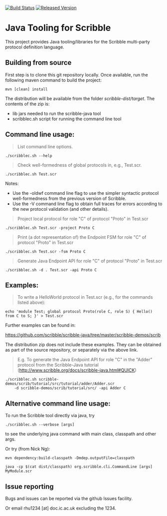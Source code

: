 [![Build Status][ci-img]][ci] [![Released Version][maven-img]][maven]

# Java Tooling for Scribble

This project provides Java tooling/libraries for the Scribble multi-party protocol definition language.


## Building from source

First step is to clone this git repository locally. Once available, run the following maven command to build
the project:

    mvn [clean] install

The distribution will be available from the folder _scribble-dist/target_. The contents of the zip is:

- lib            jars needed to run the scribble-java tool
- scribblec.sh   script for running the command line tool


## Command line usage:

> List command line options.

    ./scribblec.sh --help


> Check well-formedness of global protocols in, e.g., Test.scr.

    ./scribblec.sh Test.scr

Notes:
- Use the -oldwf command line flag to use the simpler syntactic protocol
  well-formedness from the previous version of Scribble.
- Use the -V command line flag to obtain full traces for errors according
  to the new protocol validation (and other details).


> Project local protocol for role "C" of protocol "Proto" in Test.scr

    ./scribblec.sh Test.scr -project Proto C


> Print (a dot representation of) the Endpoint FSM for role "C" of protocol 
  "Proto" in Test.scr

    ./scribblec.sh Test.scr -fsm Proto C


> Generate Java Endpoint API for role "C" of protocol "Proto"
  in Test.scr

    ./scribblec.sh -d . Test.scr -api Proto C


## Examples:

> To write a HelloWorld protocol in Test.scr (e.g., for the commands listed above):

    echo 'module Test; global protocol Proto(role C, role S) { Hello() from C to S; }' > Test.scr


Further examples can be found in:

  https://github.com/scribble/scribble-java/tree/master/scribble-demos/scrib

The distribution zip does not include these examples.  They can be obtained
as part of the source repository, or separately via the above link.

> E.g. To generate the Java Endpoint API for role "C" in the "Adder" protocol from the
  Scribble-Java tutorial (http://www.scribble.org/docs/scribble-java.html#QUICK)

    ./scribblec.sh scribble-demos/scrib/tutorial/src/tutorial/adder/Adder.scr 
        -d scribble-demos/scrib/tutorial/src/ -api Adder C 


## Alternative command line usage:

To run the Scribble tool directly via java, try

    ./scribblec.sh --verbose [args]

to see the underlying java command with main class, classpath and other args.

Or try (from Nick Ng):

    mvn dependency:build-classpath -Dmdep.outputFile=classpath

    java -cp $(cat dist/classpath) org.scribble.cli.CommandLine [args] MyModule.scr


## Issue reporting

Bugs and issues can be reported via the github Issues facility.

Or email  rhu1234 [at] doc.ic.ac.uk  excluding the 1234.


  [ci-img]: https://travis-ci.org/scribble/scribble-java.svg?branch=master
  [ci]: https://travis-ci.org/scribble/scribble-java
  [cov-img]: https://coveralls.io/repos/github/scribble/scribble-java/badge.svg?branch=master
  [cov]: https://coveralls.io/github/scribble/scribble-java?branch=master
  [maven-img]: https://img.shields.io/maven-central/v/org.scribble/scribble-core.svg?maxAge=2592000
  [maven]: http://search.maven.org/#search%7Cga%7C1%7Cscribble-core
